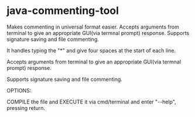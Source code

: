 # java-commenting-tool
Makes commenting in universal format easier. Accepts arguments from terminal to give an appropriate GUI(via termnal prompt) response. Supports signature saving and file commenting.

It handles typing the "*" and give four spaces at the start of each line.

Accepts arguments from terminal to give an appropriate GUI(via termnal prompt) response. 

Supports signature saving and file commenting.

   
OPTIONS:
  
COMPILE the file and EXECUTE it via cmd/terminal and enter "--help", pressing return. 
